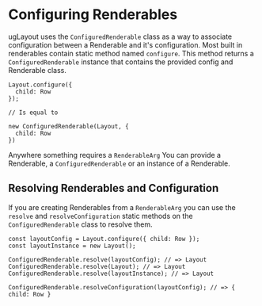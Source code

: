Configuring Renderables
=======================

ugLayout uses the `ConfiguredRenderable` class as a way to associate configuration between a Renderable and it's configuration. Most built in renderables contain static method named `configure`. This method returns a `ConfiguredRenderable` instance that contains the provided config and Renderable class.

```
Layout.configure({
  child: Row
});

// Is equal to

new ConfiguredRenderable(Layout, {
  child: Row
})
```

Anywhere something requires a `RenderableArg` You can provide a Renderable, a `ConfiguredRenderable` or an instance of a Renderable.

Resolving Renderables and Configuration
---------------------------------------

If you are creating Renderables from a `RenderableArg` you can use the `resolve` and `resolveConfiguration` static methods on the `ConfiguredRenderable` class to resolve them.

```
const layoutConfig = Layout.configure({ child: Row });
const layoutInstance = new Layout();

ConfiguredRenderable.resolve(layoutConfig); // => Layout
ConfiguredRenderable.resolve(Layout); // => Layout
ConfiguredRenderable.resolve(layoutInstance); // => Layout

ConfiguredRenderable.resolveConfiguration(layoutConfig); // => { child: Row }
```